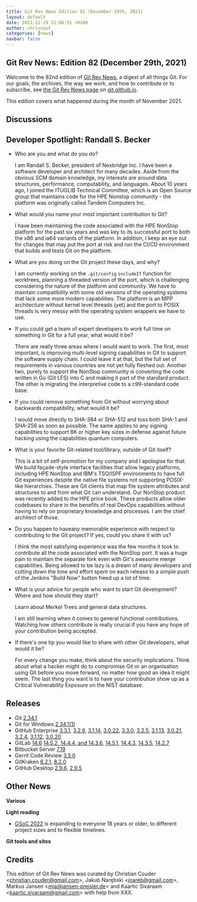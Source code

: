 ```yaml
---
title: Git Rev News Edition 82 (December 29th, 2021)
layout: default
date: 2021-12-29 12:06:51 +0100
author: chriscool
categories: [news]
navbar: false
---
```


## Git Rev News: Edition 82 (December 29th, 2021)

Welcome to the 82nd edition of [Git Rev News](https://git.github.io/rev_news/rev_news/),
a digest of all things Git. For our goals, the archives, the way we work, and how to contribute or to
subscribe, see [the Git Rev News page](https://git.github.io/rev_news/rev_news/) on [git.github.io](http://git.github.io).

This edition covers what happened during the month of November 2021.

## Discussions

<!---
### General
-->

<!---
### Reviews
-->

<!---
### Support
-->

## Developer Spotlight: Randall S. Becker

* Who are you and what do you do?

  I am Randall S. Becker, president of Nexbridge Inc. I have been a
  software developer and architect for many decades. Aside from the
  obvious SCM domain knowledge, my interests are around data structures,
  performance, computability, and languages. About 10 years ago, I joined
  the ITUGLIB Technical Committee, which is an Open Source group that
  maintains code for the HPE Nonstop community - the platform was
  originally called Tandem Computers Inc.

* What would you name your most important contribution to Git?

  I have been maintaining the code associated with the HPE NonStop
  platform for the past six years and was key to its successful port to
  both the x86 and ia64 variants of the platform. In addition, I keep an
  eye out for changes that may put the port at risk and run the CI/CD
  environment that builds and tests Git on the platform.

* What are you doing on the Git project these days, and why?

  I am currently working on the `.git/config` `includeIf` function for
  worktrees, planning a threaded version of the port, which is challenging
  considering the nature of the platform and community. We have to
  maintain compatibility with some old versions of the operating systems
  that lack some more modern capabilities. The platform is an MPP
  architecture without kernel level threads (yet) and the port to POSIX
  threads is very messy with the operating system wrappers we have to use.

* If you could get a team of expert developers to work full time on
  something in Git for a full year, what would it be?

  There are really three areas where I would want to work. The first, most
  important, is improving multi-level signing capabilities in Git to
  support the software supply chain. I could leave it at that, but the
  full set of requirements in various countries are not yet fully fleshed
  out. Another two, purely to support the NonStop community is converting
  the code written in Go (Git LFS) into C and making it part of the standard
  product. The other is migrating the interpretive code to a c99-standard
  code base.

* If you could remove something from Git without worrying about
  backwards compatibility, what would it be?

  I would move directly to SHA-384 or SHA-512 and toss both SHA-1 and
  SHA-256 as soon as possible. The same applies to any signing
  capabilities to support 8K or higher key sizes in defense against future
  hacking using the capabilities quantum computers.

* What is your favorite Git-related tool/library, outside of Git
  itself?

  This is a bit of self-promotion for my company and I apologise for that.
  We build façade-style interface facilities that allow legacy platforms,
  including HPE NonStop and IBM's TSO/ISPF environments to have full Git
  experiences despite the native file systems not supporting POSIX-like
  hierarchies. These are Git clients that map file system attributes and
  structures to and from what Git can understand. Our NonStop product was
  recently added to the HPE price book. These products allow older
  codebases to share in the benefits of real DevOps capabilities without
  having to rely on proprietary knowledge and processes. I am the chief
  architect of those.

* Do you happen to haveany memorable experience with respect to contributing
  to the Git project? If yes, could you share it with us?

  I think the most satisfying experience was the few months it took to
  contribute all the code associated with the NonStop port. It was a huge
  pain to maintain the separate fork even with Git's awesome merge
  capabilities. Being allowed to be lazy is a dream of many developers and
  cutting down the time and effort spent on each release to a simple push
  of the Jenkins "Build Now" button freed up a lot of time.

* What is your advice for people who want to start Git development?
  Where and how should they start?

  Learn about Merkel Trees and general data structures.

  I am still learning when it comes to general functional contributions.
  Watching how others contribute is really crucial if you have any hope of
  your contribution being accepted.

* If there's one tip you would like to share with other Git developers,
  what would it be?

  For every change you make, think about the security implications.
  Think about what a hacker might do to compromise Git or an organisation
  using Git before you move forward, no matter how good an idea it might
  seem. The last thing you want is to have your contribution show up as a
  Critical Vulnerability Exposure on the NIST database.

## Releases

+ Git [2.34.1](https://public-inbox.org/git/xmqq7dcx1ent.fsf@gitster.g/)
+ Git for Windows [2.34.1(1)](https://github.com/git-for-windows/git/releases/tag/v2.34.1.windows.1)
+ GitHub Enterprise [3.3.1](https://help.github.com/enterprise-server@3.3/admin/release-notes#3.3.1),
[3.2.6](https://help.github.com/enterprise-server@3.2/admin/release-notes#3.2.6),
[3.1.14](https://help.github.com/enterprise-server@3.1/admin/release-notes#3.1.14),
[3.0.22](https://help.github.com/enterprise-server@3.0/admin/release-notes#3.0.22),
[3.3.0](https://help.github.com/enterprise-server@3.3/admin/release-notes#3.3.0),
[3.2.5](https://help.github.com/enterprise-server@3.2/admin/release-notes#3.2.5),
[3.1.13](https://help.github.com/enterprise-server@3.1/admin/release-notes#3.1.13),
[3.0.21](https://help.github.com/enterprise-server@3.0/admin/release-notes#3.0.21),
[3.2.4](https://help.github.com/enterprise-server@3.2/admin/release-notes#3.2.4),
[3.1.12](https://help.github.com/enterprise-server@3.1/admin/release-notes#3.1.12),
[3.0.20](https://help.github.com/enterprise-server@3.0/admin/release-notes#3.0.20)
+ GitLab [14.6](https://about.gitlab.com/releases/2021/12/22/gitlab-14-6-released/)
[14.5.2, 14.4.4, and 14.3.6](https://about.gitlab.com/releases/2021/12/06/security-release-gitlab-14-5-2-released/),
[14.5.1](https://about.gitlab.com/releases/2021/12/01/gitlab-14-5-1-released/),
[14.4.3](https://about.gitlab.com/releases/2021/12/01/gitlab-14-4-3-released/),
[14.3.5](https://about.gitlab.com/releases/2021/11/26/gitlab-14-3-5-released/),
[14.2.7](https://about.gitlab.com/releases/2021/11/26/gitlab-14-2-7-released/)
+ Bitbucket Server [7.19](https://confluence.atlassian.com/bitbucketserver/bitbucket-server-release-notes-872139866.html)
+ Gerrit Code Review [3.5.0](https://www.gerritcodereview.com/3.5.html#350)
+ GitKraken [8.2.1](https://support.gitkraken.com/release-notes/current),
[8.2.0](https://support.gitkraken.com/release-notes/current)
+ GitHub Desktop [2.9.6](https://desktop.github.com/release-notes/),
[2.9.5](https://desktop.github.com/release-notes/)

## Other News

__Various__


__Light reading__

* [GSoC 2022](https://opensource.googleblog.com/2021/11/expanding-google-summer-of-code-in-2022.html)
  is expanding to everyone 18 years or older, to different project sizes and to flexible timelines.

__Git tools and sites__


## Credits

This edition of Git Rev News was curated by
Christian Couder &lt;<christian.couder@gmail.com>&gt;,
Jakub Narębski &lt;<jnareb@gmail.com>&gt;,
Markus Jansen &lt;<mja@jansen-preisler.de>&gt; and
Kaartic Sivaraam &lt;<kaartic.sivaraam@gmail.com>&gt;
with help from XXX.
